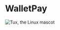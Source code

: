# WalletPay

 ![Tux, the Linux mascot]([/assets/images/tux.png](https://res.cloudinary.com/dytpump6i/image/upload/v1683033578/fondo_valentini_p68cfx.jpg))
